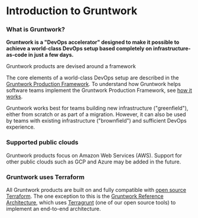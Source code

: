 # Introduction to Gruntwork

### What is Gruntwork?

**Gruntwork is a "DevOps accelerator" designed to make it possible to achieve a world-class DevOps setup based completely on infrastructure-as-code in just a few days.**

Gruntwork products are devised around a framework

The core elements of a world-class DevOps setup are described in the [Gruntwork Production Framework](gruntwork-production-framework). To understand how Gruntwork helps software teams implement the Gruntwork Production Framework, see [how it works](how-it-works).

Gruntwork works best for teams building new infrastructure ("greenfield"), either from scratch or as part of a migration. However, it can also be used by teams with existing infrastructure ("brownfield") and sufficient DevOps experience.

### Supported public clouds

Gruntwork products focus on Amazon Web Services (AWS). Support for other public clouds such as GCP and Azure may be added in the future.

### Gruntwork uses Terraform

All Gruntwork products are built on and fully compatible with [open source Terraform](https://terraform.io). The one exception to this is the [Gruntwork Reference Architecture](https://gruntwork.io/reference-architecture/), which uses [Terragrunt](https://terragrunt.gruntwork.io/) (one of our open source tools) to implement an end-to-end architecture.


<!-- ##DOCS-SOURCER-START
{"sourcePlugin":"Local File Copier","hash":"4e5236d5db57e0b4e5e6d3461b9200b2"}
##DOCS-SOURCER-END -->
